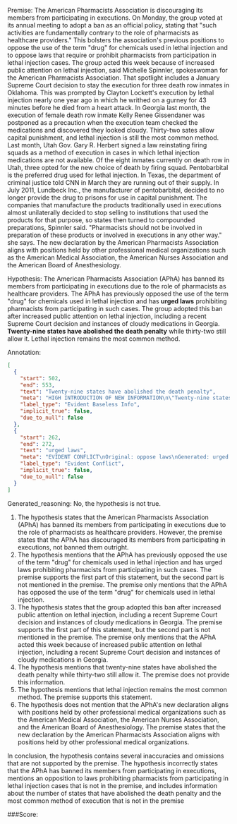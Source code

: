 
Premise:
The American Pharmacists Association is discouraging its members from participating in executions. On Monday, the group voted at its annual meeting to adopt a ban as an official policy, stating that "such activities are fundamentally contrary to the role of pharmacists as healthcare providers." This bolsters the association's previous positions to oppose the use of the term "drug" for chemicals used in lethal injection and to oppose laws that require or prohibit pharmacists from participation in lethal injection cases. The group acted this week because of increased public attention on lethal injection, said Michelle Spinnler, spokeswoman for the American Pharmacists Association. That spotlight includes a January Supreme Court decision to stay the execution for three death row inmates in Oklahoma. This was prompted by Clayton Lockett's execution by lethal injection nearly one year ago in which he writhed on a gurney for 43 minutes before he died from a heart attack. In Georgia last month, the execution of female death row inmate Kelly Renee Gissendaner was postponed as a precaution when the execution team checked the medications and discovered they looked cloudy. Thirty-two sates allow capital punishment, and lethal injection is still the most common method. Last month, Utah Gov. Gary R. Herbert signed a law reinstating firing squads as a method of execution in cases in which lethal injection medications are not available. Of the eight inmates currently on death row in Utah, three opted for the new choice of death by firing squad. Pentobarbital is the preferred drug used for lethal injection. In Texas, the department of criminal justice told CNN in March they are running out of their supply. In July 2011, Lundbeck Inc., the manufacturer of pentobarbital, decided to no longer provide the drug to prisons for use in capital punishment. The companies that manufacture the products traditionally used in executions almost unilaterally decided to stop selling to institutions that used the products for that purpose, so states then turned to compounded preparations, Spinnler said. "Pharmacists should not be involved in preparation of these products or involved in executions in any other way." she says. The new declaration by the American Pharmacists Association aligns with positions held by other professional medical organizations such as the American Medical Association, the American Nurses Association and the American Board of Anesthesiology.


Hypothesis:
The American Pharmacists Association (APhA) has banned its members from participating in executions due to the role of pharmacists as healthcare providers. The APhA has previously opposed the use of the term "drug" for chemicals used in lethal injection and has **urged laws** prohibiting pharmacists from participating in such cases. The group adopted this ban after increased public attention on lethal injection, including a recent Supreme Court decision and instances of cloudy medications in Georgia. **Twenty-nine states have abolished the death penalty** while thirty-two still allow it. Lethal injection remains the most common method.

Annotation:
```json
[
  {
    "start": 502,
    "end": 553,
    "text": "Twenty-nine states have abolished the death penalty",
    "meta": "HIGH INTRODUCTION OF NEW INFORMATION\n\"Twenty-nine states have abolished the death penalty\" was not mentioned in the business info",
    "label_type": "Evident Baseless Info",
    "implicit_true": false,
    "due_to_null": false
  },
  {
    "start": 262,
    "end": 272,
    "text": "urged laws",
    "meta": "EVIDENT CONFLICT\nOriginal: oppose laws\nGenerated: urged laws",
    "label_type": "Evident Conflict",
    "implicit_true": false,
    "due_to_null": false
  }
]
```

Generated_reasoning:
No, the hypothesis is not true.

1. The hypothesis states that the American Pharmacists Association (APhA) has banned its members from participating in executions due to the role of pharmacists as healthcare providers. However, the premise states that the APhA has discouraged its members from participating in executions, not banned them outright.
2. The hypothesis mentions that the APhA has previously opposed the use of the term "drug" for chemicals used in lethal injection and has urged laws prohibiting pharmacists from participating in such cases. The premise supports the first part of this statement, but the second part is not mentioned in the premise. The premise only mentions that the APhA has opposed the use of the term "drug" for chemicals used in lethal injection.
3. The hypothesis states that the group adopted this ban after increased public attention on lethal injection, including a recent Supreme Court decision and instances of cloudy medications in Georgia. The premise supports the first part of this statement, but the second part is not mentioned in the premise. The premise only mentions that the APhA acted this week because of increased public attention on lethal injection, including a recent Supreme Court decision and instances of cloudy medications in Georgia.
4. The hypothesis mentions that twenty-nine states have abolished the death penalty while thirty-two still allow it. The premise does not provide this information.
5. The hypothesis mentions that lethal injection remains the most common method. The premise supports this statement.
6. The hypothesis does not mention that the APhA's new declaration aligns with positions held by other professional medical organizations such as the American Medical Association, the American Nurses Association, and the American Board of Anesthesiology. The premise states that the new declaration by the American Pharmacists Association aligns with positions held by other professional medical organizations.

In conclusion, the hypothesis contains several inaccuracies and omissions that are not supported by the premise. The hypothesis incorrectly states that the APhA has banned its members from participating in executions, mentions an opposition to laws prohibiting pharmacists from participating in lethal injection cases that is not in the premise, and includes information about the number of states that have abolished the death penalty and the most common method of execution that is not in the premise

###Score:
